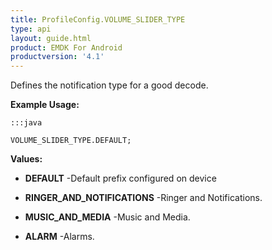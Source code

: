```yaml
---
title: ProfileConfig.VOLUME_SLIDER_TYPE
type: api
layout: guide.html
product: EMDK For Android
productversion: '4.1'
---
```



Defines the notification type for a good decode.
 
 

**Example Usage:**
	
	:::java
	
	VOLUME_SLIDER_TYPE.DEFAULT;
	


**Values:**

* **DEFAULT** -Default prefix configured on device

* **RINGER_AND_NOTIFICATIONS** -Ringer and Notifications.

* **MUSIC_AND_MEDIA** -Music and Media.

* **ALARM** -Alarms.









